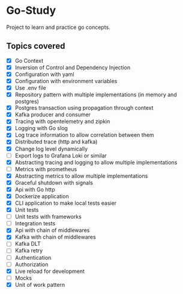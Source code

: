 # Go-Study

Project to learn and practice go concepts.

## Topics covered

- [x] Go Context
- [x] Inversion of Control and Dependency Injection
- [x] Configuration with yaml
- [x] Configuration with environment variables
- [x] Use .env file
- [x] Repository pattern with multiple implementations (in memory and postgres)
- [x] Postgres transaction using propagation through context
- [x] Kafka producer and consumer
- [x] Tracing with opentelemetry and zipkin
- [x] Logging with Go slog
- [x] Log trace information to allow correlation between them
- [x] Distributed trace (http and kafka)
- [x] Change log level dynamically
- [ ] Export logs to Grafana Loki or similar
- [x] Abstracting tracing and logging to allow multiple implementations
- [ ] Metrics with prometheus
- [x] Abstracting metrics to allow multiple implementations
- [x] Graceful shutdown with signals
- [x] Api with Go http
- [x] Dockerize application
- [x] CLI application to make local tests easier
- [x] Unit tests
- [ ] Unit tests with frameworks
- [ ] Integration tests
- [x] Api with chain of middlewares
- [x] Kafka with chain of middlewares
- [ ] Kafka DLT
- [ ] Kafka retry
- [ ] Authentication
- [ ] Authorization
- [x] Live reload for development
- [ ] Mocks
- [x] Unit of work pattern
